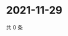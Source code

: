 # 2021-11-29

共 0 条

<!-- BEGIN WEIBO -->
<!-- 最后更新时间 Mon Nov 29 2021 14:14:15 GMT+0800 (China Standard Time) -->

<!-- END WEIBO -->

